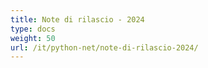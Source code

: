 ```yaml
---
title: Note di rilascio - 2024
type: docs
weight: 50
url: /it/python-net/note-di-rilascio-2024/
---
```

